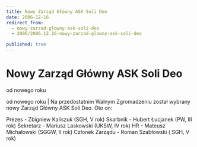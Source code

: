 ```yaml
---
title: Nowy Zarząd Główny ASK Soli Deo
date: 2006-12-16
redirect_from: 
  - nowy-zarzad-glowny-ask-soli-deo
  - 2006/2006.12.16-nowy-zarzad-glowny-ask-soli-deo

published: true
---
```




# Nowy Zarząd Główny ASK Soli Deo

<time>od nowego roku</time>

od nowego roku | Na przedostatnim Walnym Zgromadzeniu został wybrany nowy Zarząd Główny ASK Soli Deo. Oto on:

Prezes - Zbigniew Kaliszuk (SGH, V rok)
Skarbnik - Hubert Łucjanek (PW, III rok)
Sekretarz - Mariusz Laskowski (UKSW, IV rok)
HR - Mateusz Michałowski (SGGW, II rok)
Członek Zarządu - Roman Szabłowski ( SGH, V rok)


<!--CONTENT FROM OLD SERVER (jos before 2013): od nowego roku | Na przedostatnim Walnym Zgromadzeniu został wybrany nowy Zarząd Główny ASK Soli Deo. Oto on:

Prezes - Zbigniew Kaliszuk (SGH, V rok)
Skarbnik - Hubert Łucjanek (PW, III rok)
Sekretarz - Mariusz Laskowski (UKSW, IV rok)
HR - Mateusz Michałowski (SGGW, II rok)
Członek Zarządu - Roman Szabłowski ( SGH, V rok)

-->

<!--{{json:{"created_date":"2006-12-16 22:52:02","publish_down":"0000-00-00 00:00:00","id":"434"}}}-->